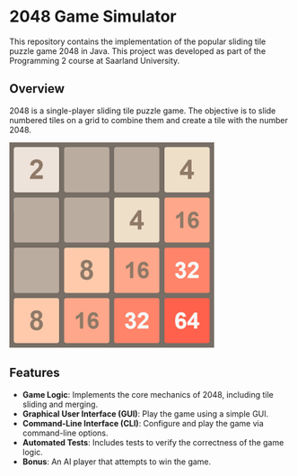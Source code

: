 # 2048 Game Simulator

This repository contains the implementation of the popular sliding tile puzzle game 2048 in Java. This project was developed as part of the Programming 2 course at Saarland University.

## Overview

2048 is a single-player sliding tile puzzle game. The objective is to slide numbered tiles on a grid to combine them and create a tile with the number 2048.

![2048](2048img.png) <!-- Replace with an actual image link if available -->

## Features

- **Game Logic**: Implements the core mechanics of 2048, including tile sliding and merging.
- **Graphical User Interface (GUI)**: Play the game using a simple GUI.
- **Command-Line Interface (CLI)**: Configure and play the game via command-line options.
- **Automated Tests**: Includes tests to verify the correctness of the game logic.
- **Bonus**: An AI player that attempts to win the game.

